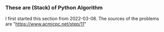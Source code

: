 ### These are (Stack) of Python Algorithm
I first started this section from 2022-03-08.
The sources of the problems are "https://www.acmicpc.net/step/11"